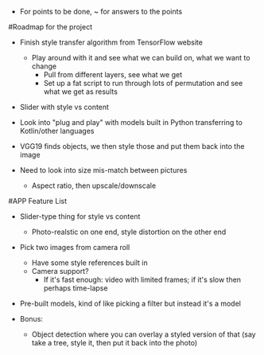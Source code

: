 


* For points to be done, ~ for answers to the points

#Roadmap for the project

* Finish style transfer algorithm from TensorFlow website
    * Play around with it and see what we can build on, what we want to change
        * Pull from different layers, see what we get
        * Set up a fat script to run through lots of permutation and see what we get as results

* Slider with style vs content 

* Look into "plug and play" with models built in Python transferring to Kotlin/other languages

* VGG19 finds objects, we then style those and put them back into the image

* Need to look into size mis-match between pictures
    * Aspect ratio, then upscale/downscale






#APP Feature List

* Slider-type thing for style vs content 
    * Photo-realstic on one end, style distortion on the other end

* Pick two images from camera roll
    * Have some style references built in
    * Camera support? 
        * If it's fast enough: video with limited frames; if it's slow then perhaps time-lapse 
        
* Pre-built models, kind of like picking a filter but instead it's a model 


* Bonus: 
    * Object detection where you can overlay a styled version of that (say take a tree, style it, then put it back into the photo)